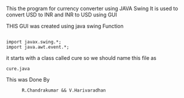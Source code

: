 This the program for currency converter using JAVA Swing 
It is used to convert USD to INR and INR to USD  using GUI 

THIS GUI was created using java swing Function 

```

import javax.swing.*;
import java.awt.event.*;

```

it starts with a class called cure so we should name this file as

```
cure.java 
```
This was Done By  
```
      R.Chandrakumar && V.Harivaradhan
```

